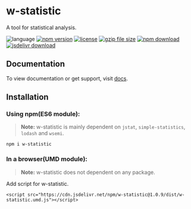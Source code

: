 # w-statistic
A tool for statistical analysis.

![language](https://img.shields.io/badge/language-JavaScript-orange.svg) 
[![npm version](http://img.shields.io/npm/v/w-statistic.svg?style=flat)](https://npmjs.org/package/w-statistic) 
[![license](https://img.shields.io/npm/l/w-statistic.svg?style=flat)](https://npmjs.org/package/w-statistic) 
[![gzip file size](http://img.badgesize.io/yuda-lyu/w-statistic/master/dist/w-statistic.umd.js.svg?compression=gzip)](https://github.com/yuda-lyu/w-statistic)
[![npm download](https://img.shields.io/npm/dt/w-statistic.svg)](https://npmjs.org/package/w-statistic) 
[![jsdelivr download](https://img.shields.io/jsdelivr/npm/hm/w-statistic.svg)](https://www.jsdelivr.com/package/npm/w-statistic)

## Documentation
To view documentation or get support, visit [docs](https://yuda-lyu.github.io/w-statistic/w-statistic.html).

## Installation
### Using npm(ES6 module):
> **Note:** w-statistic is mainly dependent on `jstat`, `simple-statistics`, `lodash` and `wsemi`.
```alias
npm i w-statistic
```

### In a browser(UMD module):
> **Note:** w-statistic does not dependent on any package.

Add script for w-statistic.
```alias
<script src="https://cdn.jsdelivr.net/npm/w-statistic@1.0.9/dist/w-statistic.umd.js"></script>
```
